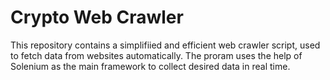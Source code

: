 # Crypto Web Crawler
This repository contains a simplifiied and efficient web crawler script, used to fetch data from websites automatically. The proram uses the help of Solenium as the main framework to collect desired data in real time.
